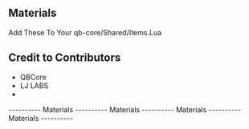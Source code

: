 ## Materials
Add These To Your qb-core/Shared/Items.Lua

## Credit to Contributors
 - QBCore
 - LJ LABS
 - 


----------  Materials  ----------  Materials  ----------  Materials  ----------  Materials  ----------

